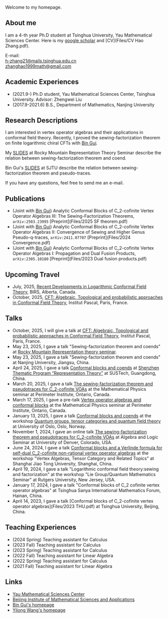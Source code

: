 Welcome to my homepage.

## About me

I am a 4-th year Ph.D student at Tsinghua University, Yau Mathematical Sciences Center. Here is my [google scholar](https://scholar.google.com/citations?user=-IJjsjcAAAAJ&hl=en&oi=sra) and [CV](Files/CV Hao Zhang.pdf).

E-mail: <br>
h-zhang21@mails.tsinghua.edu.cn <br>
zhanghao1999math@gmail.com



## Academic Experiences
- (2021.9-)  Ph.D student, Yau Mathematical Sciences Center, Tsinghua University. Advisor: Zhengwei Liu
- (2017.9-2021.6) B.S., Department of Mathematics, Nanjing University


##  Research Descriptions

I am interested in vertex operator algebras and their applications in conformal field theory. Recently, I proved the sewing-factorization theorem on finite logarithmic chiral CFTs with [Bin Gui](https://binguimath.github.io). 

My [SLIDES](Files/2025.Rocky.Mountain.pdf) at Rocky Mountain Representation Theory Seminar describe the relation between sewing-factorization theorem and coend.

Bin Gui's [SLIDES](Files/2025_SJTU.pdf) at SJTU describe the relation between sewing-factorization theorem and pseudo-traces.

If you have any questions, feel free to send me an e-mail.


## Publications

- (Joint with [Bin Gui](https://binguimath.github.io)) Analytic Conformal Blocks of C_2-cofinite Vertex Operator Algebras III: The Sewing-Factorization Theorems, `arXiv:2503.23995` [Preprint](Files/2025 SF theorem.pdf)
- (Joint with [Bin Gui](https://binguimath.github.io)) Analytic Conformal Blocks of C_2-cofinite Vertex Operator Algebras II: Convergence of Sewing and Higher Genus Pseudo-q-traces, `arXiv:2411.07707` [Preprint](Files/2024 Convergence.pdf)
- (Joint with [Bin Gui](https://binguimath.github.io)) Analytic Conformal Blocks of C_2-cofinite Vertex Operator Algebras I: Propagation and Dual Fusion Products, `arXiv:2305.10180` [Preprint](Files/2023 Dual fusion products.pdf)

## Upcoming Travel

- July, 2025, [Recent Developments in Logarithmic Conformal Field Theory](https://www.birs.ca/events/2025/5-day-workshops/25w5318), BIRS, Alberta, Canada.
- October, 2025, [CFT: Algebraic, Topological and probabilistic approaches in Conformal Field Theory](https://indico.ijclab.in2p3.fr/event/11570/), Institut Pascal, Paris, France.


## Talks

- October, 2025, I will give a talk at [CFT: Algebraic, Topological and probabilistic approaches in Conformal Field Theory](https://indico.ijclab.in2p3.fr/event/11570/), Institut Pascal, Paris, France.
- May 23, 2025, I gave a talk "Sewing-factorization theorem and coends" at [Rocky Mountain Representation theory seminar](https://sites.google.com/view/rockymountainreptheory/home).
- May 23, 2025, I gave a talk "Sewing-factorization theorem and coends" at Nanjing University, Jiangsu, China.
- April 24, 2025, I gave a talk [Conformal blocks and coends](https://github.com/user-attachments/files/19927431/2025.SUSTech.pdf)
 at [Shenzhen Thematic Program “Representation Theory”](https://meeting.icm.sustech.edu.cn/2025/) at SUSTech, Guangdong, China.
- March 20, 2025, I gave a talk [The sewing-factorization theorem and pseudotraces for C_2-cofinite VOAs](https://github.com/user-attachments/files/19373288/2025.PI.pdf)
 at the Mathematical Physics seminar at Perimeter Institute, Ontario, Canada.
- March 17, 2025, I gave a pre-talk [Vertex operator algebras and conformal blocks](https://github.com/user-attachments/files/19373301/2025.PI.pre-talk.pdf)
 at the Mathematical Physics seminar at Perimeter Institute, Ontario, Canada.
- January 13, 2025, I gave a talk [Conformal blocks and coends](https://github.com/user-attachments/files/18516739/2025.Oslo.pdf) at the workshop [Quantum groups, tensor categories and quantum field theory](https://www.mn.uio.no/math/english/research/groups/operator-algebras/events/conferences/qg-2025/) at University of Oslo, Oslo, Norway.
- November 1, 2024, I gave an online talk [The sewing-factorization theorem and pseudotraces for C_2-cofinite VOAs](https://github.com/user-attachments/files/17626483/2024.Denver.pdf) at Algebra and Logic Seminar at University of Denver, Colorado, USA.
- June 24, 2024, I gave a talk [Conformal blocks and a Verlinde formula for self-dual C_2-cofinite non-rational vertex operator algebras](https://github.com/user-attachments/files/17626476/2024.SJTU.pdf) at the workshop "Vertex Algebras, Tensor Category and Related Topics" at Shanghai Jiao Tong University, Shanghai, China.
- April 19, 2024, I gave a talk "Logarithmic conformal field theory:sewing and factorization" at the workshop "Lie Group/Quantum Mathematics Seminar" at Rutgers University, New Jersey, USA.
- January 17, 2024, I gave a talk "Conformal blocks of C_2 cofinite vertex operator algebras" at Tsinghua Sanya International Mathematics Forum, Hainan, China.
- April 14, 2023, I gave a talk [Conformal blocks of C_2-cofinite vertex operator algebras](Files/2023 THU.pdf) at Tsinghua University, Beijing, China.




## Teaching Experiences
- (2024 Spring) Teaching assistant for Calculus
- (2023 Fall) Teaching assistant for Calculus
- (2023 Spring) Teaching assistant for Calculus
- (2022 Fall) Teaching assistant for Linear Algebra
- (2022 Spring) Teaching assistant for Calculus
- (2021 Fall) Teaching assistant for Linear Algebra


## Links
- [Yau Mathematical Sciences Center](https://ymsc.tsinghua.edu.cn)
- [Beijing Institute of Mathematical Sciences and Applications](http://www.bimsa.cn)
- [Bin Gui's homepage](https://binguimath.github.io)
- [Yilong Wang's homepage](https://yilongwang11.github.io)
